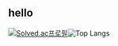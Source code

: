 ##
## hello


[![Solved.ac프로필](http://mazassumnida.wtf/api/v2/generate_badge?boj=labmicegames)](https://solved.ac/labmicegames)![Top Langs](https://github-readme-stats.vercel.app/api/top-langs/?username=loadwithwater&layout=compact)


<!--
[![Anurag's GitHub stats](https://github-readme-stats.vercel.app/api?username=loadwithwater)](https://github.com/anuraghazra/github-readme-stats)
-->













<!--
**LoadWithWater/LoadWithWater** is a ✨ _special_ ✨ repository because its `README.md` (this file) appears on your GitHub profile.

Here are some ideas to get you started:

- 🔭 I’m currently working on ...
- 🌱 I’m currently learning ...
- 👯 I’m looking to collaborate on ...
- 🤔 I’m looking for help with ...
- 💬 Ask me about ...
- 📫 How to reach me: ...
- 😄 Pronouns: ...
- ⚡ Fun fact: ...

-->
